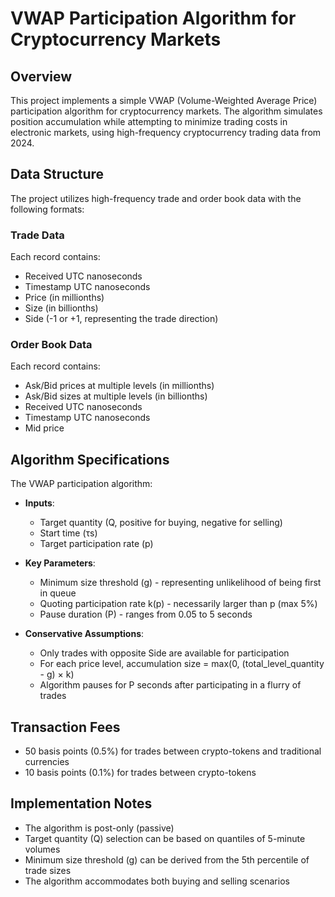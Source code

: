 # VWAP Participation Algorithm for Cryptocurrency Markets

## Overview
This project implements a simple VWAP (Volume-Weighted Average Price) participation algorithm for cryptocurrency markets. The algorithm simulates position accumulation while attempting to minimize trading costs in electronic markets, using high-frequency cryptocurrency trading data from 2024.

## Data Structure
The project utilizes high-frequency trade and order book data with the following formats:

### Trade Data
Each record contains:
- Received UTC nanoseconds
- Timestamp UTC nanoseconds
- Price (in millionths)
- Size (in billionths)
- Side (-1 or +1, representing the trade direction)

### Order Book Data
Each record contains:
- Ask/Bid prices at multiple levels (in millionths)
- Ask/Bid sizes at multiple levels (in billionths)
- Received UTC nanoseconds
- Timestamp UTC nanoseconds
- Mid price

## Algorithm Specifications
The VWAP participation algorithm:

- **Inputs**: 
  - Target quantity (Q, positive for buying, negative for selling)
  - Start time (τs)
  - Target participation rate (p)

- **Key Parameters**:
  - Minimum size threshold (g) - representing unlikelihood of being first in queue
  - Quoting participation rate k(p) - necessarily larger than p (max 5%)
  - Pause duration (P) - ranges from 0.05 to 5 seconds

- **Conservative Assumptions**:
  - Only trades with opposite Side are available for participation
  - For each price level, accumulation size = max(0, (total_level_quantity - g) × k)
  - Algorithm pauses for P seconds after participating in a flurry of trades

## Transaction Fees
- 50 basis points (0.5%) for trades between crypto-tokens and traditional currencies
- 10 basis points (0.1%) for trades between crypto-tokens

## Implementation Notes
- The algorithm is post-only (passive)
- Target quantity (Q) selection can be based on quantiles of 5-minute volumes
- Minimum size threshold (g) can be derived from the 5th percentile of trade sizes
- The algorithm accommodates both buying and selling scenarios
